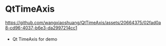 # QtTimeAxis
https://github.com/wangxiaoshuang/QtTimeAxis/assets/20664375/02fad0a8-cd96-4037-b6e3-da2997214cc1
####
* Qt TimeAxis for demo

